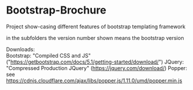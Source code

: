 # Bootstrap-Brochure

Project show-casing different features of bootstrap templating framework

in the subfolders the version number shown means the bootstrap version

Downloads:  
Bootstrap: "Compiled CSS and JS" ("https://getbootstrap.com/docs/5.1/getting-started/download/")
JQuery: "Compressed Production JQuery" (https://jquery.com/download/)
Popper: see https://cdnjs.cloudflare.com/ajax/libs/popper.js/1.11.0/umd/popper.min.js
